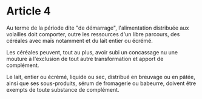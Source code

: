 # Article 4

Au terme de la période dite "de démarrage", l'alimentation distribuée aux volailles doit comporter, outre les ressources d'un libre parcours, des céréales avec maïs notamment et du lait entier ou écrémé.

Les céréales peuvent, tout au plus, avoir subi un concassage nu une mouture à l'exclusion de tout autre transformation et apport de complément.

Le lait, entier ou écrémé, liquide ou sec, distribué en breuvage ou en pâtée, ainsi que ses sous-produits, sérum de fromagerie ou babeurre, doivent être exempts de toute substance de complément.
